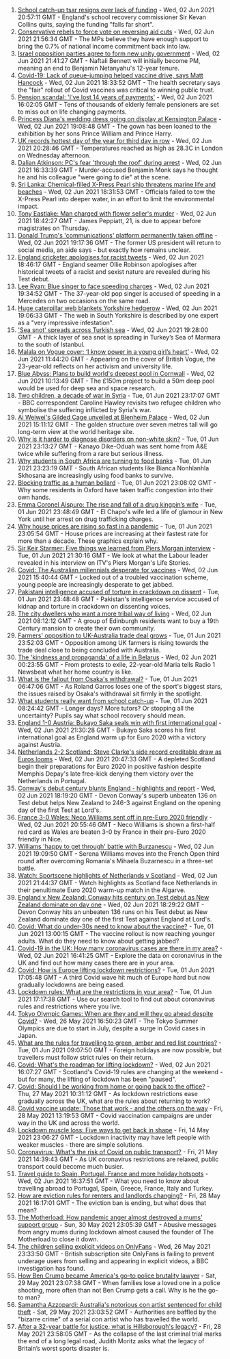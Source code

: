 1. [School catch-up tsar resigns over lack of funding](https://www.bbc.co.uk/news/education-57335558) - Wed, 02 Jun 2021 20:57:11 GMT - England's school recovery commissioner Sir Kevan Collins quits, saying the funding "falls far short".
2. [Conservative rebels to force vote on reversing aid cuts](https://www.bbc.co.uk/news/uk-57338465) - Wed, 02 Jun 2021 21:56:34 GMT - The MPs believe they have enough support to bring the 0.7% of national income commitment back into law.
3. [Israel opposition parties agree to form new unity government](https://www.bbc.co.uk/news/world-middle-east-57336574) - Wed, 02 Jun 2021 21:41:27 GMT - Naftali Bennett will initially become PM, meaning an end to Benjamin Netanyahu's 12-year tenure.
4. [Covid-19: Lack of queue-jumping helped vaccine drive, says Matt Hancock](https://www.bbc.co.uk/news/uk-57336316) - Wed, 02 Jun 2021 18:33:52 GMT - The health secretary says the "fair" rollout of Covid vaccines was critical to winning public trust.
5. [Pension scandal: 'I've lost 14 years of payments'](https://www.bbc.co.uk/news/business-57314686) - Wed, 02 Jun 2021 16:02:05 GMT - Tens of thousands of elderly female pensioners are set to miss out on life changing payments.
6. [Princess Diana's wedding dress going on display at Kensington Palace](https://www.bbc.co.uk/news/uk-57338265) - Wed, 02 Jun 2021 19:08:48 GMT - The gown has been loaned to the exhibition by her sons Prince William and Prince Harry.
7. [UK records hottest day of the year for third day in row](https://www.bbc.co.uk/news/uk-57333711) - Wed, 02 Jun 2021 20:28:46 GMT - Temperatures reached as high as 28.3C in London on Wednesday afternoon.
8. [Dalian Atkinson: PC's fear 'through the roof' during arrest](https://www.bbc.co.uk/news/uk-england-shropshire-57331711) - Wed, 02 Jun 2021 16:33:39 GMT - Murder-accused Benjamin Monk says he thought he and his colleague "were going to die" at the scene.
9. [Sri Lanka: Chemical-filled X-Press Pearl ship threatens marine life and beaches](https://www.bbc.co.uk/news/world-asia-57326893) - Wed, 02 Jun 2021 18:31:53 GMT - Officials failed to tow the X-Press Pearl into deeper water, in an effort to limit the environmental impact.
10. [Tony Eastlake: Man charged with flower seller's murder](https://www.bbc.co.uk/news/uk-england-london-57335125) - Wed, 02 Jun 2021 18:42:27 GMT - James Peppiatt, 21, is due to appear before magistrates on Thursday.
11. [Donald Trump's 'communications' platform permanently taken offline](https://www.bbc.co.uk/news/technology-57338035) - Wed, 02 Jun 2021 19:17:36 GMT - The former US president will return to social media, an aide says - but exactly how remains unclear.
12. [England cricketer apologises for racist tweets](https://www.bbc.co.uk/sport/cricket/57335528) - Wed, 02 Jun 2021 18:46:17 GMT - England seamer Ollie Robinson apologises after historical tweets of a racist and sexist nature are revealed during his Test debut.
13. [Lee Ryan: Blue singer to face speeding charges](https://www.bbc.co.uk/news/uk-england-cambridgeshire-57337648) - Wed, 02 Jun 2021 19:34:52 GMT - The 37-year-old pop singer is accused of speeding in a Mercedes on two occasions on the same road.
14. [Huge caterpillar web blankets Yorkshire hedgerow](https://www.bbc.co.uk/news/uk-england-south-yorkshire-57331703) - Wed, 02 Jun 2021 19:06:33 GMT - The web in South Yorkshire is described by one expert as a "very impressive infestation".
15. ['Sea snot' spreads across Turkish sea](https://www.bbc.co.uk/news/science-environment-57336252) - Wed, 02 Jun 2021 19:28:00 GMT - A thick layer of sea snot is spreading in Turkey’s Sea of Marmara to the south of Istanbul.
16. [Malala on Vogue cover: ‘I know power in a young girl’s heart’](https://www.bbc.co.uk/news/world-57317225) - Wed, 02 Jun 2021 11:44:20 GMT - Appearing on the cover of British Vogue, the 23-year-old reflects on her activism and university life.
17. [Blue Abyss: Plans to build world's deepest pool in Cornwall](https://www.bbc.co.uk/news/uk-england-cornwall-57328408) - Wed, 02 Jun 2021 10:13:49 GMT - The £150m project to build a 50m deep pool would be used for deep sea and space research.
18. [Two children, a decade of war in Syria](https://www.bbc.co.uk/news/world-middle-east-57288266) - Tue, 01 Jun 2021 23:17:07 GMT - BBC correspondent Caroline Hawley revisits two refugee children who symbolise the suffering inflicted by Syria's war.
19. [Ai Weiwei's Gilded Cage unveiled at Blenheim Palace](https://www.bbc.co.uk/news/uk-england-oxfordshire-57334937) - Wed, 02 Jun 2021 15:11:12 GMT - The golden structure over seven metres tall will go long-term view at the world heritage site.
20. [Why is it harder to diagnose disorders on non-white skin?](https://www.bbc.co.uk/news/health-57170842) - Tue, 01 Jun 2021 23:13:27 GMT - Kanayo Dike-Oduah was sent home from A&E twice while suffering from a rare but serious illness.
21. [Why students in South Africa are turning to food banks](https://www.bbc.co.uk/news/world-africa-57315213) - Tue, 01 Jun 2021 23:23:19 GMT - South African students like Bianca Nonhlanhla Skhosana are increasingly using food banks to survive.
22. [Blocking traffic as a human bollard](https://www.bbc.co.uk/news/uk-57318104) - Tue, 01 Jun 2021 23:08:02 GMT - Why some residents in Oxford have taken traffic congestion into their own hands.
23. [Emma Coronel Aispuro: The rise and fall of a drug kingpin’s wife](https://www.bbc.co.uk/news/world-us-canada-57285786) - Tue, 01 Jun 2021 23:48:49 GMT - El Chapo's wife led a life of glamour in New York until her arrest on drug trafficking charges.
24. [Why house prices are rising so fast in a pandemic](https://www.bbc.co.uk/news/business-57260261) - Tue, 01 Jun 2021 23:05:54 GMT - House prices are increasing at their fastest rate for more than a decade. These graphics explain why.
25. [Sir Keir Starmer: Five things we learned from Piers Morgan interview](https://www.bbc.co.uk/news/uk-politics-57321990) - Tue, 01 Jun 2021 21:30:16 GMT - We look at what the Labour leader revealed in his interview on ITV's Piers Morgan's Life Stories.
26. [Covid: The Australian millennials desperate for vaccines](https://www.bbc.co.uk/news/world-australia-57325514) - Wed, 02 Jun 2021 15:40:44 GMT - Locked out of a troubled vaccination scheme, young people are increasingly desperate to get jabbed.
27. [Pakistani intelligence accused of torture in crackdown on dissent](https://www.bbc.co.uk/news/world-asia-57241981) - Tue, 01 Jun 2021 23:48:48 GMT - Pakistan's intelligence service accused of kidnap and torture in crackdown on dissenting voices.
28. [The city dwellers who want a more tribal way of living](https://www.bbc.co.uk/news/uk-scotland-edinburgh-east-fife-57316602) - Wed, 02 Jun 2021 08:12:12 GMT - A group of Edinburgh residents want to buy a 19th Century mansion to create their own community.
29. [Farmers' opposition to UK-Australia trade deal grows](https://www.bbc.co.uk/news/science-environment-57268681) - Tue, 01 Jun 2021 23:52:03 GMT - Opposition among UK farmers is rising towards the trade deal close to being concluded with Australia.
30. [The 'kindness and propaganda' of a life in Belarus](https://www.bbc.co.uk/news/newsbeat-57261580) - Wed, 02 Jun 2021 00:23:55 GMT - From protests to exile, 22-year-old Maria tells Radio 1 Newsbeat what her home country is like.
31. [What is the fallout from Osaka's withdrawal?](https://www.bbc.co.uk/sport/tennis/57311128) - Tue, 01 Jun 2021 06:47:06 GMT - As Roland Garros loses one of the sport's biggest stars, the issues raised by Osaka's withdrawal sit firmly in the spotlight.
32. [What students really want from school catch-up](https://www.bbc.co.uk/news/education-57246697) - Tue, 01 Jun 2021 08:24:42 GMT - Longer days? More tutors? Or stopping all the uncertainty? Pupils say what school recovery should mean.
33. [England 1-0 Austria: Bukayo Saka seals win with first international goal](https://www.bbc.co.uk/sport/football/57250378) - Wed, 02 Jun 2021 21:30:28 GMT - Bukayo Saka scores his first international goal as England warm up for Euro 2020 with a victory against Austria.
34. [Netherlands 2-2 Scotland: Steve Clarke's side record creditable draw as Euros looms](https://www.bbc.co.uk/sport/football/57250376) - Wed, 02 Jun 2021 20:47:33 GMT - A depleted Scotland begin their preparations for Euro 2020 in positive fashion despite Memphis Depay's late free-kick denying them victory over the Netherlands in Portugal.
35. [Conway's debut century blunts England - highlights and report](https://www.bbc.co.uk/sport/cricket/57335535) - Wed, 02 Jun 2021 18:19:20 GMT - Devon Conway's superb unbeaten 136 on Test debut helps New Zealand to 246-3 against England on the opening day of the first Test at Lord's.
36. [France 3-0 Wales: Neco Williams sent off in pre-Euro 2020 friendly](https://www.bbc.co.uk/sport/football/57250377) - Wed, 02 Jun 2021 20:55:46 GMT - Neco Williams is shown a first-half red card as Wales are beaten 3-0 by France in their pre-Euro 2020 friendly in Nice.
37. [Williams 'happy to get through' battle with Burzanescu](https://www.bbc.co.uk/sport/tennis/57331210) - Wed, 02 Jun 2021 19:09:50 GMT - Serena Williams moves into the French Open third round after overcoming Romania's Mihaela Buzarnescu in a three-set battle.
38. [Watch: Sportscene highlights of Netherlands v Scotland](https://www.bbc.co.uk/sport/av/football/57338775) - Wed, 02 Jun 2021 21:44:37 GMT - Watch highlights as Scotland face Netherlands in their penultimate Euro 2020 warm-up match in the Algarve.
39. [England v New Zealand: Conway hits century on Test debut as New Zealand dominate on day one](https://www.bbc.co.uk/sport/av/cricket/57329314) - Wed, 02 Jun 2021 18:29:22 GMT - Devon Conway hits an unbeaten 136 runs on his Test debut as New Zealand dominate day one of the first Test against England at Lord's.
40. [Covid: What do under-30s need to know about the vaccine?](https://www.bbc.co.uk/news/health-57273875) - Tue, 01 Jun 2021 13:00:15 GMT - The vaccine rollout is now reaching younger adults. What do they need to know about getting jabbed?
41. [Covid-19 in the UK: How many coronavirus cases are there in my area?](https://www.bbc.co.uk/news/uk-51768274) - Wed, 02 Jun 2021 16:41:25 GMT - Explore the data on coronavirus in the UK and find out how many cases there are in your area.
42. [Covid: How is Europe lifting lockdown restrictions?](https://www.bbc.co.uk/news/explainers-53640249) - Tue, 01 Jun 2021 17:05:48 GMT - A third Covid wave hit much of Europe hard but now gradually lockdowns are being eased.
43. [Lockdown rules: What are the restrictions in your area?](https://www.bbc.co.uk/news/uk-54373904) - Tue, 01 Jun 2021 17:17:38 GMT - Use our search tool to find out about coronavirus rules and restrictions where you live.
44. [Tokyo Olympic Games: When are they and will they go ahead despite Covid?](https://www.bbc.co.uk/news/world-asia-57240044) - Wed, 26 May 2021 16:50:23 GMT - The Tokyo Summer Olympics are due to start in July, despite a surge in Covid cases in Japan.
45. [What are the rules for travelling to green, amber and red list countries?](https://www.bbc.co.uk/news/explainers-52544307) - Tue, 01 Jun 2021 09:07:50 GMT - Foreign holidays are now possible, but travellers must follow strict rules on their return.
46. [Covid: What's the roadmap for lifting lockdown?](https://www.bbc.co.uk/news/explainers-52530518) - Wed, 02 Jun 2021 16:07:27 GMT - Scotland's Covid-19 rules are changing at the weekend - but for many, the lifting of lockdown has been "paused".
47. [Covid: Should I be working from home or going back to the office?](https://www.bbc.co.uk/news/business-52567567) - Thu, 27 May 2021 10:31:12 GMT - As lockdown restrictions ease gradually across the UK, what are the rules about returning to work?
48. [Covid vaccine update: Those that work - and the others on the way](https://www.bbc.co.uk/news/health-51665497) - Fri, 28 May 2021 13:19:53 GMT - Covid vaccination campaigns are under way in the UK and across the world.
49. [Lockdown muscle loss: Five ways to get back in shape](https://www.bbc.co.uk/news/uk-56887390) - Fri, 14 May 2021 23:06:27 GMT - Lockdown inactivity may have left people with weaker muscles - there are simple solutions.
50. [Coronavirus: What's the risk of Covid on public transport?](https://www.bbc.co.uk/news/health-51736185) - Fri, 21 May 2021 14:39:43 GMT - As UK coronavirus restrictions are relaxed, public transport could become much busier.
51. [Travel guide to Spain, Portugal, France and more holiday hotspots](https://www.bbc.co.uk/news/explainers-56997931) - Wed, 02 Jun 2021 16:37:51 GMT - What you need to know about travelling abroad to Portugal, Spain, Greece, France, Italy and Turkey.
52. [How are eviction rules for renters and landlords changing?](https://www.bbc.co.uk/news/explainers-53860154) - Fri, 28 May 2021 16:17:01 GMT - The eviction ban is ending, but what does that mean?
53. [The Motherload: How pandemic anger almost destroyed a mums' support group](https://www.bbc.co.uk/news/stories-57285368) - Sun, 30 May 2021 23:05:39 GMT - Abusive messages from angry mums during lockdown almost caused the founder of The Motherload to close it down.
54. [The children selling explicit videos on OnlyFans](https://www.bbc.co.uk/news/uk-57255983) - Wed, 26 May 2021 23:33:50 GMT - British subscription site OnlyFans is failing to prevent underage users from selling and appearing in explicit videos, a BBC investigation has found.
55. [How Ben Crump became America's go-to police brutality lawyer](https://www.bbc.co.uk/news/world-us-canada-57038162) - Sat, 29 May 2021 23:07:38 GMT - When families lose a loved one in a police shooting, more often than not Ben Crump gets a call. Why is he the go-to man?
56. [Samantha Azzopardi: Australia's notorious con artist sentenced for child theft](https://www.bbc.co.uk/news/world-australia-57284621) - Sat, 29 May 2021 23:03:52 GMT - Authorities are baffled by the "bizarre crime" of a serial con artist who has travelled the world.
57. [After a 32-year battle for justice, what is Hillsborough's legacy?](https://www.bbc.co.uk/news/uk-57281398) - Fri, 28 May 2021 23:58:05 GMT - As the collapse of the last criminal trial marks the end of a long legal road, Judith Moritz asks what the legacy of Britain’s worst sports disaster is.
